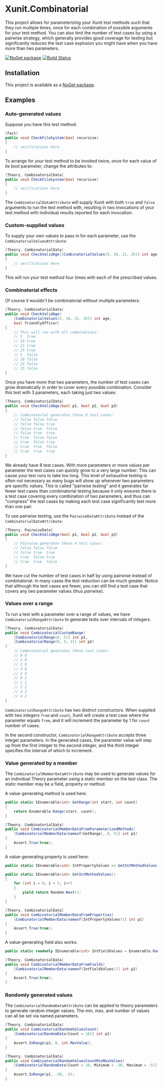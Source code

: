 # Xunit.Combinatorial

This project allows for parameterizing your Xunit test methods such that
they run multiple times, once for each combination of possible arguments
for your test method. You can also limit the number of test cases by using
a pairwise strategy, which generally provides good coverage for testing
but significantly reduces the test case explosion you might have when
you have more than two parameters.

[![NuGet package](https://img.shields.io/nuget/v/xunit.combinatorial.svg)][NuPkg]
[![Build Status](https://dev.azure.com/andrewarnott/OSS/_apis/build/status/AArnott.Xunit.Combinatorial?branchName=main)](https://dev.azure.com/andrewarnott/OSS/_build/latest?definitionId=58&branchName=main)

## Installation

This project is available as a [NuGet package][NuPkg].

## Examples

### Auto-generated values

Suppose you have this test method:

```cs
[Fact]
public void CheckFileSystem(bool recursive)
{
    // verifications here
}
```

To arrange for your test method to be invoked twice, once for each value
of its bool parameter, change the attributes to:

```cs
[Theory, CombinatorialData]
public void CheckFileSystem(bool recursive)
{
    // verifications here
}
```

The `CombinatorialDataAttribute` will supply Xunit with both `true` and `false`
arguments to run the test method with, resulting in two invocations of your
test method with individual results reported for each invocation.

### Custom-supplied values

To supply your own values to pass in for each parameter, use the
`CombinatorialValuesAttribute`:

```cs
[Theory, CombinatorialData]
public void CheckValidAge([CombinatorialValues(5, 18, 21, 25)] int age)
{
    // verifications here
}
```

This will run your test method four times with each of the prescribed values.

### Combinatorial effects

Of course it wouldn't be combinatorial without multiple parameters:

```cs
[Theory, CombinatorialData]
public void CheckValidAge(
    [CombinatorialValues(5, 18, 21, 25)] int age,
    bool friendlyOfficer)
{
    // This will run with all combinations:
    // 5  true
    // 18 true
    // 21 true
    // 25 true
    // 5  false
    // 18 false
    // 21 false
    // 25 false
}
```

Once you have more that two parameters, the number of test cases can grow
dramatically in order to cover every possible combination.
Consider this test with 3 parameters, each taking just two values:

```cs
[Theory, CombinatorialData]
public void CheckValidAge(bool p1, bool p2, bool p3)
{
    // Combinatorial generates these 8 test cases:
    // false false false
    // false false true
    // false true  false
    // false true  true
    // true  false false
    // true  false true
    // true  true  false
    // true  true  true
}
```

We already have 8 test cases. With more parameters or more values per parameter
the test cases can quickly grow to a very large number.
This can cause your test runs to take too long. This level of
exhaustive testing is often not necessary as many bugs will show up whenever
two parameters are specific values. This is called "pairwise testing" and
it generates far fewer test cases than combinatorial testing because
it only ensures there is a test case covering every combination of two
parameters, and thus can "compress" the test cases by making each test case
significantly test more than one pair.

To use pairwise testing, use the `PairwiseDataAttribute` instead of the
`CombinatorialDataAttribute`:

```cs
[Theory, PairwiseData]
public void CheckValidAge(bool p1, bool p2, bool p3)
{
    // Pairwise generates these 4 test cases:
    // false false false
    // false true  true
    // true  false true
    // true  true  false
}
```

We have cut the number of test cases in half by using pairwise instead of
combinatorial. In many cases the test reduction can be much greater.
Notice that although the test cases are fewer, you can still find a test
case that covers any *two* parameter values (thus *pair*wise).

### Values over a range

To run a test with a parameter over a range of values, we have
`CombinatorialRangeAttribute` to generate tests over intervals of integers.

```cs
[Theory, CombinatorialData]
public void CombinatorialCustomRange(
    [CombinatorialRange(0, 5)] int p1,
    [CombinatorialRange(0, 3, 2)] int p2)
{
    // Combinatorial generates these test cases:
    // 0 0
    // 1 0
    // 2 0
    // 3 0
    // 4 0
    // 0 2
    // 1 2
    // 2 2
    // 3 2
    // 4 2
}
```

`CombinatorialRangeAttribute` has two distinct constructors.
When supplied with two integers `from` and `count`, Xunit
will create a test case where the parameter equals `from`, and
it will increment the parameter by 1 for `count` number of cases.

In the second constructor, `CombinatorialRangeAttribute`
accepts three integer parameters. In the generated cases, the
parameter value will step up from the first integer to the
second integer, and the third integer specifies the interval of
which to increment.

### Value generated by a member

The `CombinatorialMemberDataAttribute` may be used to generate values for an individual Theory parameter
using a static member on the test class. The static member may be a field, property or method.

A value-generating method is used here:

```cs
public static IEnumerable<int> GetRange(int start, int count)
{
    return Enumerable.Range(start, count);
}

[Theory, CombinatorialData]
public void CombinatorialMemberDataFromParameterizedMethods(
    [CombinatorialMemberData(nameof(GetRange), 0, 5)] int p1)
{
    Assert.True(true);
}
```

A value-generating property is used here:

```cs
public static IEnumerable<int> IntPropertyValues => GetIntMethodValues();

public static IEnumerable<int> GetIntMethodValues()
{
    for (int i = 0; i < 5; i++)
    {
        yield return Random.Next();
    }
}

[Theory, CombinatorialData]
public void CombinatorialMemberDataFromProperties(
    [CombinatorialMemberData(nameof(IntPropertyValues))] int p1)
{
    Assert.True(true);
}
```

A value-generating field also works:

```cs
public static readonly IEnumerable<int> IntFieldValues = Enumerable.Range(0, 5).Select(_ => Random.Next());

[Theory, CombinatorialData]
public void CombinatorialMemberDataFromFields(
    [CombinatorialMemberData(nameof(IntFieldValues))] int p2)
{
    Assert.True(true);
}
```

### Randomly generated values

The `CombinatorialRandomDataAttribute` can be applied to theory parameters to generate random integer values.
The min, max, and number of values can all be set via named parameters.

```cs
[Theory, CombinatorialData]
public void CombinatorialRandomValuesCount(
    [CombinatorialRandomData(Count = 10)] int p1)
{
    Assert.InRange(p1, 0, int.MaxValue);
}

[Theory, CombinatorialData]
public void CombinatorialRandomValuesCountMinMaxValues(
    [CombinatorialRandomData(Count = 10, Minimum = -20, Maximum = -5)] int p1)
{
    Assert.InRange(p1, -20, -5);
}
```

 [NuPkg]: https://www.nuget.org/packages/Xunit.Combinatorial
